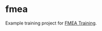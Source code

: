 fmea
====

Example training project for <a href="http://www.harpcosystems.com/training">FMEA Training</a>.
